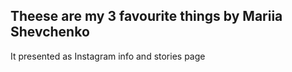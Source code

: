 ## Theese are my 3 favourite things by Mariia Shevchenko

It presented as Instagram info and stories page

